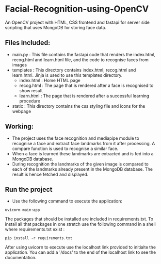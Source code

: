 # Facial-Recognition-using-OpenCV
An OpenCV project with HTML, CSS frontend and fastapi for server side scripting that uses MongoDB for storing face data.
## Files included:
- main.py : This file contains the fastapi code that renders the index.html, recog.html and learn.html file, and the code to recognise faces from images</li>
- templates : This directory contains index.html, recog.html and learn.html. Jinja is used to use this templates directory.
  - index.html : Home HTML page
  - recog.html : The page that is rendered after a face is recognised to show result
  - learn.html  : The page that is rendered after a successful learning procedure
- static : This directory contains the css styling file and icons for the webpage

## Working:
- The project uses the face recognition and mediapipe module to recognise a face and extract face landmarks from it after processing. A compare function is used to recognise a similar face.
- When a face is learned these landmarks are extracted and is fed into a MongoDB database.
- During recognition the landmarks of the given image is compared to each of the landmarks already present in the MongoDB database. The result is hence fetched and displayed.
## Run the project
- Use the following command to execute the application:
```
uvicorn main:app
```
The packages that should be installed are included in requirements.txt. To install all that packages in one stretch use the following command in a shell where requirements.txt exist :
```
pip install -r requirements.txt
```
After using uvicorn to execute use the localhost link provided to initialte the application.
You can add a '/docs' to the end of the localhost link to see the documentation.
